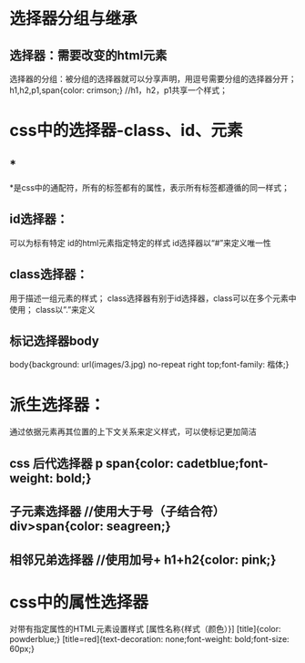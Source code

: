 # 选择器分组与继承
## 选择器：需要改变的html元素
选择器的分组：被分组的选择器就可以分享声明，用逗号需要分组的选择器分开；
 h1,h2,p1,span{color: crimson;}    //h1，h2，p1共享一个样式；

 # css中的选择器-class、id、元素
  
  ## *
  *是css中的通配符，所有的标签都有的属性，表示所有标签都遵循的同一样式；
 ## id选择器：
 可以为标有特定 id的html元素指定特定的样式 
 id选择器以“#”来定义唯一性 
 ## class选择器：
 用于描述一组元素的样式；
 class选择器有别于id选择器，class可以在多个元素中使用；
 class以”.”来定义 
## 标记选择器body
body{background: url(images/3.jpg) no-repeat right top;font-family: 楷体;}


# 派生选择器：
通过依据元素再其位置的上下文关系来定义样式，可以使标记更加简洁

## css 后代选择器       p span{color: cadetblue;font-weight: bold;}

##  子元素选择器        //使用大于号（子结合符）    div>span{color: seagreen;}
 
##  相邻兄弟选择器     //使用加号+           h1+h2{color: pink;}


# css中的属性选择器
对带有指定属性的HTML元素设置样式
[属性名称{样式（颜色）}]
 [title]{color: powderblue;}
 [title=red]{text-decoration: none;font-weight: bold;font-size: 60px;}